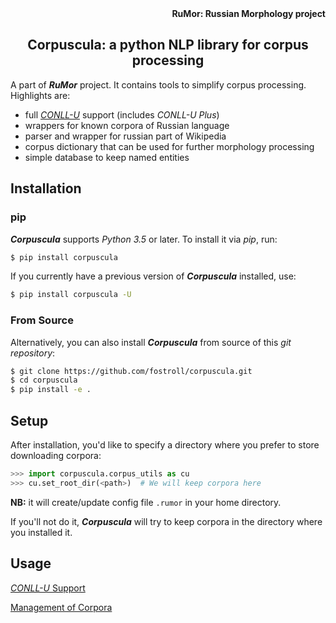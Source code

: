 <div align="right"><strong>RuMor: Russian Morphology project</strong></div>
<h2 align="center">Corpuscula: a python NLP library for corpus processing</h2>

A part of ***RuMor*** project. It contains tools to simplify corpus
processing. Highlights are:

* full [*CONLL-U*](https://universaldependencies.org/format.html) support
(includes *CONLL-U Plus*)
* wrappers for known corpora of Russian language
* parser and wrapper for russian part of Wikipedia
* corpus dictionary that can be used for further morphology processing
* simple database to keep named entities

## Installation

### pip

***Corpuscula*** supports *Python 3.5* or later. To install it via *pip*, run:
```sh
$ pip install corpuscula
```

If you currently have a previous version of ***Corpuscula*** installed, use:
```sh
$ pip install corpuscula -U
```

### From Source

Alternatively, you can also install ***Corpuscula*** from source of this *git
repository*:
```sh
$ git clone https://github.com/fostroll/corpuscula.git
$ cd corpuscula
$ pip install -e .
```

## Setup

After installation, you'd like to specify a directory where you prefer to
store downloading corpora:
```python
>>> import corpuscula.corpus_utils as cu
>>> cu.set_root_dir(<path>)  # We will keep corpora here
```
**NB:** it will create/update config file `.rumor` in your home directory.

If you'll not do it, ***Corpuscula*** will try to keep corpora in the
directory where you installed it.

## Usage

[*CONLL-U* Support](https://github.com/fostroll/corpuscula/blob/master/doc/README_CONLLU.md)

[Management of Corpora](https://github.com/fostroll/corpuscula/blob/master/doc/README_CORPORA.md)
